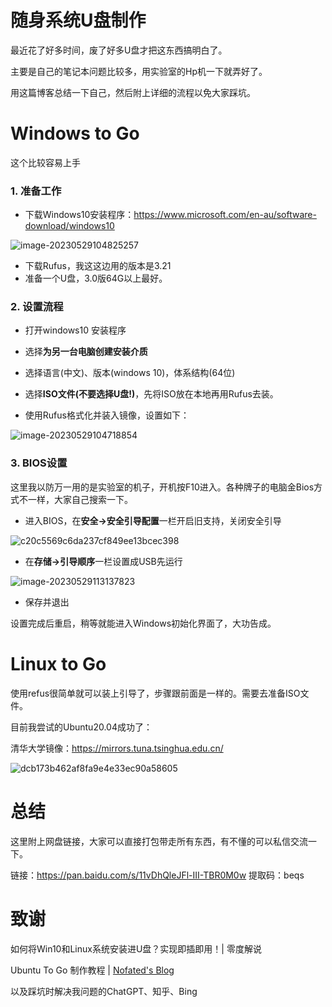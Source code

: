 # 随身系统U盘制作

最近花了好多时间，废了好多U盘才把这东西搞明白了。

主要是自己的笔记本问题比较多，用实验室的Hp机一下就弄好了。

用这篇博客总结一下自己，然后附上详细的流程以免大家踩坑。



# Windows to Go

这个比较容易上手

### 1. 准备工作

- 下载Windows10安装程序：https://www.microsoft.com/en-au/software-download/windows10

![image-20230529104825257](D:\Pictures\blog\image-20230529104825257.png)

- 下载Rufus，我这这边用的版本是3.21
- 准备一个U盘，3.0版64G以上最好。



### 2. 设置流程

- 打开windows10 安装程序
- 选择**为另一台电脑创建安装介质**
- 选择语言(中文)、版本(windows 10)，体系结构(64位)
- 选择**ISO文件(不要选择U盘!)**，先将ISO放在本地再用Rufus去装。

- 使用Rufus格式化并装入镜像，设置如下：

![image-20230529104718854](D:\Pictures\blog\image-20230529104718854.png)

### 3. BIOS设置

这里我以防万一用的是实验室的机子，开机按F10进入。各种牌子的电脑金Bios方式不一样，大家自己搜索一下。

- 进入BIOS，在**安全->安全引导配置**一栏开启旧支持，关闭安全引导

![c20c5569c6da237cf849ee13bcec398](D:\Pictures\blog\c20c5569c6da237cf849ee13bcec398.jpg)

- 在**存储->引导顺序**一栏设置成USB先运行

![image-20230529113137823](D:\Pictures\blog\image-20230529113137823.png)

- 保存并退出

设置完成后重启，稍等就能进入Windows初始化界面了，大功告成。



# Linux to Go

使用refus很简单就可以装上引导了，步骤跟前面是一样的。需要去准备ISO文件。

目前我尝试的Ubuntu20.04成功了：

清华大学镜像：https://mirrors.tuna.tsinghua.edu.cn/

![dcb173b462af8fa9e4e33ec90a58605](D:\Pictures\blog\dcb173b462af8fa9e4e33ec90a58605.jpg)



# 总结

这里附上网盘链接，大家可以直接打包带走所有东西，有不懂的可以私信交流一下。

链接：https://pan.baidu.com/s/11vDhQleJFl-III-TBR0M0w 
提取码：beqs



# 致谢

如何将Win10和Linux系统安装进U盘？实现即插即用！| 零度解说

Ubuntu To Go 制作教程 | [Nofated's Blog](https://blog.nofated.win/)

以及踩坑时解决我问题的ChatGPT、知乎、Bing